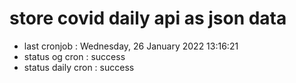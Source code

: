 # store covid daily api as json data

- last cronjob : Wednesday, 26 January 2022 13:16:21
- status og cron : success
- status daily cron : success
      
      